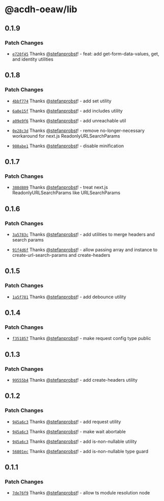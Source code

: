 # @acdh-oeaw/lib

## 0.1.9

### Patch Changes

- [`e720f45`](https://github.com/acdh-oeaw/lib/commit/e720f45edce4e57640efb20436aeb20072a7ab0c)
  Thanks [@stefanprobst](https://github.com/stefanprobst)! - feat: add get-form-data-values, get,
  and identity utilities

## 0.1.8

### Patch Changes

- [`4bbf774`](https://github.com/acdh-oeaw/lib/commit/4bbf774d429cacd4586d828c091b2043cb114cf0)
  Thanks [@stefanprobst](https://github.com/stefanprobst)! - add set utility

- [`6a0e15f`](https://github.com/acdh-oeaw/lib/commit/6a0e15f187d3ceecd1997739273f08e292ed22e0)
  Thanks [@stefanprobst](https://github.com/stefanprobst)! - add includes utility

- [`a09e9f6`](https://github.com/acdh-oeaw/lib/commit/a09e9f606e570bf9d1d02bfff52a38cba34927fc)
  Thanks [@stefanprobst](https://github.com/stefanprobst)! - add unreachable util

- [`0e28c3d`](https://github.com/acdh-oeaw/lib/commit/0e28c3d2f9df5bcab1f1bb028bb756e5e9a4da03)
  Thanks [@stefanprobst](https://github.com/stefanprobst)! - remove no-longer-necessary workaround
  for next.js ReadonlyURLSearchParams

- [`980abe1`](https://github.com/acdh-oeaw/lib/commit/980abe17f1d12e975e8afd5b03f25ae37cb87704)
  Thanks [@stefanprobst](https://github.com/stefanprobst)! - disable minification

## 0.1.7

### Patch Changes

- [`380d809`](https://github.com/acdh-oeaw/lib/commit/380d8095cfb658569c49d52e1fbeab6a94d3faaa)
  Thanks [@stefanprobst](https://github.com/stefanprobst)! - treat next.js ReadonlyURLSearchParams
  like URLSearchParams

## 0.1.6

### Patch Changes

- [`3a5783c`](https://github.com/acdh-oeaw/lib/commit/3a5783c1092ca0391bb025cade28f06a744bedee)
  Thanks [@stefanprobst](https://github.com/stefanprobst)! - add utilities to merge headers and
  search params

- [`91f4d6f`](https://github.com/acdh-oeaw/lib/commit/91f4d6f2b6d4c89ccc0e73415d1191b3c4296e94)
  Thanks [@stefanprobst](https://github.com/stefanprobst)! - allow passing array and instance to
  create-url-search-params and create-headers

## 0.1.5

### Patch Changes

- [`1a5f781`](https://github.com/acdh-oeaw/lib/commit/1a5f7810b307138ff68ca81951c5aaf462f37821)
  Thanks [@stefanprobst](https://github.com/stefanprobst)! - add debounce utility

## 0.1.4

### Patch Changes

- [`f351857`](https://github.com/acdh-oeaw/lib/commit/f351857d5526c14c8f71e739c271afc78e154fe8)
  Thanks [@stefanprobst](https://github.com/stefanprobst)! - make request config type public

## 0.1.3

### Patch Changes

- [`99555b4`](https://github.com/acdh-oeaw/lib/commit/99555b4d11770a17598b4d0ee3f876219c8735a3)
  Thanks [@stefanprobst](https://github.com/stefanprobst)! - add create-headers utility

## 0.1.2

### Patch Changes

- [`945a6c3`](https://github.com/acdh-oeaw/lib/commit/945a6c3411c67bd6685a0e140b472f0c05d1f5c5)
  Thanks [@stefanprobst](https://github.com/stefanprobst)! - add request utility

- [`945a6c3`](https://github.com/acdh-oeaw/lib/commit/945a6c3411c67bd6685a0e140b472f0c05d1f5c5)
  Thanks [@stefanprobst](https://github.com/stefanprobst)! - make wait abortable

- [`945a6c3`](https://github.com/acdh-oeaw/lib/commit/945a6c3411c67bd6685a0e140b472f0c05d1f5c5)
  Thanks [@stefanprobst](https://github.com/stefanprobst)! - add is-non-nullable utility

- [`56801ec`](https://github.com/acdh-oeaw/lib/commit/56801ec3632f95514efa794d29cab9c956925aaa)
  Thanks [@stefanprobst](https://github.com/stefanprobst)! - add is-non-nullable type guard

## 0.1.1

### Patch Changes

- [`7de76f9`](https://github.com/acdh-oeaw/lib/commit/7de76f9de2dd7b5065c0c719ab81a58c90b197d1)
  Thanks [@stefanprobst](https://github.com/stefanprobst)! - allow ts module resolution node
